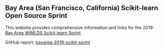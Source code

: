## Bay Area (San Francisco, California) Scikit-learn Open Source Sprint

This website provides comprehensive information and links for the 2019:  [Bay Area WiMLDS Scikit-learn Sprint](https://sites.google.com/view/bay-area-wimlds-2019-sprint/home)

GitHub report:  [bayarea-2019-scikit-sprint](https://github.com/WiMLDS/bayarea-2019-scikit-sprint)
